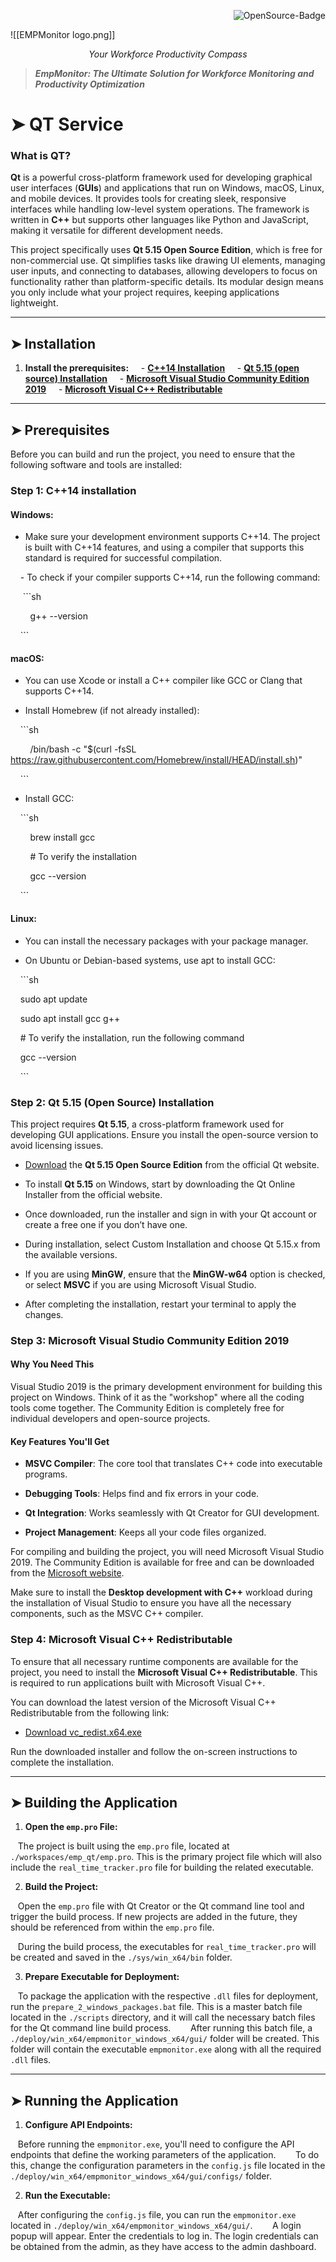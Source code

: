 <div align="right">

  <img src="https://img.shields.io/badge/OpenSource-000?style=for-the-badge&logo=ghost&logoColor=black&color=ffd700" alt="OpenSource-Badge">

</div>

  

![[EMPMonitor logo.png]]

<p align="center"><i>Your Workforce Productivity Compass</i></p>

> **_EmpMonitor: The Ultimate Solution for Workforce Monitoring and Productivity Optimization_**

#  ➤ QT Service

### What is QT?

**Qt** is a powerful cross-platform framework used for developing graphical user interfaces (**GUIs**) and applications that run on Windows, macOS, Linux, and mobile devices. It provides tools for creating sleek, responsive interfaces while handling low-level system operations. The framework is written in **C++** but supports other languages like Python and JavaScript, making it versatile for different development needs.

This project specifically uses **Qt 5.15 Open Source Edition**, which is free for non-commercial use. Qt simplifies tasks like drawing UI elements, managing user inputs, and connecting to databases, allowing developers to focus on functionality rather than platform-specific details. Its modular design means you only include what your project requires, keeping applications lightweight.

---
## ➤ Installation

1. **Install the prerequisites:**
    - **[C++14 Installation](#step-1-c14-installation)**
    - **[Qt 5.15 (open source) Installation](#step-2-qt-515-open-source-installation)**
    - **[Microsoft Visual Studio Community Edition 2019](#step-3-microsoft-visual-studio-community-edition-2019)**
    - **[Microsoft Visual C++ Redistributable](#step-4-microsoft-visual-c-redistributable)**  

---
## ➤ Prerequisites

Before you can build and run the project, you need to ensure that the following software and tools are installed:
### Step 1: C++14 installation

#### Windows:

- Make sure your development environment supports C++14. The project is built with C++14 features, and using a compiler that supports this standard is required for successful compilation.

    - To check if your compiler supports C++14, run the following command:

     ```sh

        g++ --version

    ```

#### macOS:

- You can use Xcode or install a C++ compiler like GCC or Clang that supports C++14.

- Install Homebrew (if not already installed):

    ```sh

        /bin/bash -c "$(curl -fsSL https://raw.githubusercontent.com/Homebrew/install/HEAD/install.sh)"

    ```

- Install GCC:

    ```sh

        brew install gcc

  

        # To verify the installation

        gcc --version

    ```

#### Linux:

- You can install the necessary packages with your package manager.

- On Ubuntu or Debian-based systems, use apt to install GCC:

    ```sh

    sudo apt update

    sudo apt install gcc g++

  

    # To verify the installation, run the following command

    gcc --version

    ```

### Step 2: Qt 5.15 (Open Source) Installation

This project requires **Qt 5.15**, a cross-platform framework used for developing GUI applications. Ensure you install the open-source version to avoid licensing issues.

- [Download](https://www.qt.io/download) the **Qt 5.15 Open Source Edition** from the official Qt website.

- To install **Qt 5.15** on Windows, start by downloading the Qt Online Installer from the official website.

- Once downloaded, run the installer and sign in with your Qt account or create a free one if you don’t have one.

- During installation, select Custom Installation and choose Qt 5.15.x from the available versions.

- If you are using **MinGW**, ensure that the **MinGW-w64** option is checked, or select **MSVC** if you are using Microsoft Visual Studio.

- After completing the installation, restart your terminal to apply the changes.

  

<!-- #### Windows:

- To install **Qt 5.15** on Windows, start by downloading the Qt Online Installer from the [Official Qt website](https://www.qt.io/download).

- Once downloaded, run the installer and sign in with your Qt account or create a free one if you don’t have one.

- During installation, select Custom Installation and choose Qt 5.15.x from the available versions.

- If you are using MinGW, ensure that the MinGW-w64 option is checked, or select MSVC if you are using Microsoft Visual Studio.

- After completing the installation, restart your terminal to apply the changes.

- To verify, run:

    ```sh

        qmake --version

    ```

####  macOS (Using Homebrew):

- If you’re on macOS, you can install Qt 5.15 using Homebrew:

    ```sh

        brew install qt@5

    ```

- After installation, add Qt to your PATH:

    ```sh

        echo 'export PATH="/usr/local/opt/qt@5/bin:$PATH"' >> ~/.zshrc

        source ~/.zshrc

    ```

- verify the installation by running:

    ```sh

        qmake --version

    ```

  

####  Linux (Ubuntu/Debian):

- On Ubuntu or Debian-based systems, you can install Qt 5.15 using the package manager:

    ```sh

        sudo apt update

        sudo apt install qt5-default

    ```

- For manual installation, download the Qt installer from: [Official Qt website](https://www.qt.io/download). Follow the installation instructions for your Linux distribution.

- Verify the installation by running:

    ```sh

        qmake --version

    ``` -->

### Step 3: Microsoft Visual Studio Community Edition 2019

#### Why You Need This

Visual Studio 2019 is the primary development environment for building this project on Windows. Think of it as the "workshop" where all the coding tools come together. The Community Edition is completely free for individual developers and open-source projects.
#### Key Features You'll Get

- **MSVC Compiler**: The core tool that translates C++ code into executable programs.

- **Debugging Tools**: Helps find and fix errors in your code.

- **Qt Integration**: Works seamlessly with Qt Creator for GUI development.

- **Project Management**: Keeps all your code files organized.

For compiling and building the project, you will need Microsoft Visual Studio 2019. The Community Edition is available for free and can be downloaded from the [Microsoft website](https://visualstudio.microsoft.com/visual-cpp-build-tools/).

Make sure to install the **Desktop development with C++** workload during the installation of Visual Studio to ensure you have all the necessary components, such as the MSVC C++ compiler.

  

<!-- After installation:

- Open **Developer Command Prompt**

- Type:

    ```bash

        cl/?

    ```

You should see Microsoft C++ compiler version information. -->

### Step 4: Microsoft Visual C++ Redistributable

To ensure that all necessary runtime components are available for the project, you need to install the **Microsoft Visual C++ Redistributable**. This is required to run applications built with Microsoft Visual C++.

You can download the latest version of the Microsoft Visual C++ Redistributable from the following link:

- [Download vc_redist.x64.exe](https://aka.ms/vs/17/release/vc_redist.x64.exe)

Run the downloaded installer and follow the on-screen instructions to complete the installation.

---
## ➤ Building the Application

1. **Open the `emp.pro` File:**

   The project is built using the `emp.pro` file, located at `./workspaces/emp_qt/emp.pro`. This is the primary project file which will also include the `real_time_tracker.pro` file for building the related executable.

2. **Build the Project:**

   Open the `emp.pro` file with Qt Creator or the Qt command line tool and trigger the build process. If new projects are added in the future, they should be referenced from within the `emp.pro` file.

   During the build process, the executables for `real_time_tracker.pro` will be created and saved in the `./sys/win_x64/bin` folder.

3. **Prepare Executable for Deployment:**

   To package the application with the respective `.dll` files for deployment, run the `prepare_2_windows_packages.bat` file. This is a master batch file located in the `./scripts` directory, and it will call the necessary batch files for the Qt command line build process.
   
   After running this batch file, a `./deploy/win_x64/empmonitor_windows_x64/gui/` folder will be created. This folder will contain the executable `empmonitor.exe` along with all the required `.dll` files.

---
## ➤ Running the Application

1. **Configure API Endpoints:**

   Before running the `empmonitor.exe`, you'll need to configure the API endpoints that define the working parameters of the application.
   
   To do this, change the configuration parameters in the `config.js` file located in the `./deploy/win_x64/empmonitor_windows_x64/gui/configs/` folder.

2. **Run the Executable:**

   After configuring the `config.js` file, you can run the `empmonitor.exe` located in `./deploy/win_x64/empmonitor_windows_x64/gui/`.
   
   A login popup will appear. Enter the credentials to log in. The login credentials can be obtained from the admin, as they have access to the admin dashboard.

  
  
  
  
  
  
  
  
  
  
  
  
  
  

<!--  -->